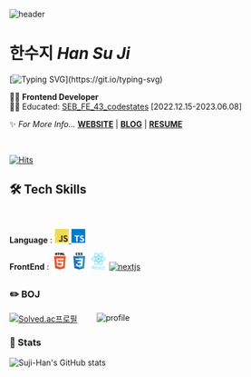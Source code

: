 ![header](https://capsule-render.vercel.app/api?type=waving&color=38bdae&height=160&section=header&text=Hi%20there👋!&fontSize=40&animation=fadeIn&fontAlignY=38&descAlignY=30&descAlign=30&fontColor=black)

# 한수지 *Han Su Ji*

[![Typing SVG](https://readme-typing-svg.demolab.com?font=Fira+Code&pause=1000&color=B8B8B8FF&background=FFFFFF00&width=435&lines=The+joy+of+immersing+in+development;"개발에+몰입하는+즐거움에+빠져있습니다.")](https://git.io/typing-svg)

👩‍💻 **Frontend Developer** <br>
👩‍🎓 Educated: [SEB_FE_43_codestates](https://github.com/codestates-seb) [2022.12.15-2023.06.08] 
<br>

✨ *For More Info...* **[WEBSITE]()** | **[BLOG](https://velog.io/@ninto_2)** | **[RESUME]()** 

<br>

[![Hits](https://hits.seeyoufarm.com/api/count/incr/badge.svg?url=https%3A%2F%2Fgithub.com%2Fnincoding%2Fhit-counter&count_bg=%2379C83D&title_bg=%23555555&icon=&icon_color=%23E7E7E7&title=hits&edge_flat=false)](https://hits.seeyoufarm.com)

## 🛠 Tech Skills
<br>

**Language** : <a href="https://developer.mozilla.org/en-US/docs/Web/JavaScript" target="_blank" rel="noreferrer"><img src="https://raw.githubusercontent.com/devicons/devicon/master/icons/javascript/javascript-original.svg" alt="javascript" width="25" height="25"/></a><a href="https://www.typescriptlang.org/" target="_blank" rel="noreferrer"> <img src="https://raw.githubusercontent.com/devicons/devicon/master/icons/typescript/typescript-original.svg" alt="typescript" width="25" height="25"/> </a>
<br>

**FrontEnd** : <a href="https://www.w3.org/html/" target="_blank" rel="noreferrer"> <img src="https://raw.githubusercontent.com/devicons/devicon/master/icons/html5/html5-original-wordmark.svg" alt="html5" width="30" height="30"/></a> <a href="https://www.w3schools.com/css/" target="_blank" rel="noreferrer"> <img src="https://raw.githubusercontent.com/devicons/devicon/master/icons/css3/css3-original-wordmark.svg" alt="css3" width="30" height="30"/></a> <a href="https://reactjs.org/" target="_blank" rel="noreferrer"> <img src="https://raw.githubusercontent.com/devicons/devicon/master/icons/react/react-original-wordmark.svg" alt="react" width="30" height="30"/></a> <a href="https://nextjs.org/" target="_blank" rel="noreferrer"> <img src="https://cdn.worldvectorlogo.com/logos/nextjs-2.svg" alt="nextjs" width="30" height="30"/> </a>

## 

### ✏️ BOJ

[![Solved.ac프로필](http://mazassumnida.wtf/api/v2/generate_badge?boj=fatholic5)](https://solved.ac/fatholic5)<img align="right" alt="profile" width="350" src="https://user-images.githubusercontent.com/112839119/200595529-5ad79731-1eed-42a3-8f95-af2c449c6c78.jpg">

### 🌱 Stats

![Suji-Han's GitHub stats](https://github-readme-stats.vercel.app/api?username=nincoding&show_icons=true&theme=tokyonight)
